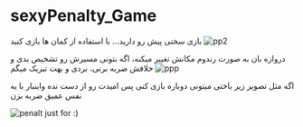 # sexyPenalty_Game
بازی سختی پیش رو دارید...
با استفاده از کمان ها بازی کنید
![pp2](https://user-images.githubusercontent.com/100312928/167730586-c2713e06-53d7-406f-8f78-08838e7c585b.png)

دروازه بان به صورت رندوم مکانش تغییر میکنه، اگه بتونی مسیرش رو تشخیص بدی و خلافش ضربه برنی، بردی و بهت تبریک میگم
![ppp](https://user-images.githubusercontent.com/100312928/167730180-96b6c458-75c7-4072-a709-ee5717a0a63e.png)

اگه مثل تصویر زیر باختی میتونی دوباره بازی کنی پس امیدت رو از دست نده واینبار با یه نفس عمیق ضربه بزن

![penalt](https://user-images.githubusercontent.com/100312928/167729992-a48b5633-34d0-4fce-8466-4c09a3a0a1d9.png)
just for :)
